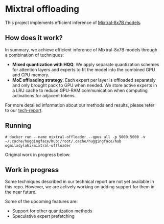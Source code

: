 # Mixtral offloading

This project implements efficient inference of [Mixtral-8x7B models](https://mistral.ai/news/mixtral-of-experts/).

## How does it work?

In summary, we achieve efficient inference of Mixtral-8x7B models through a combination of techniques:

* **Mixed quantization with HQQ**. We apply separate quantization schemes for attention layers and experts to fit the model into the combined GPU and CPU memory.
* **MoE offloading strategy**. Each expert per layer is offloaded separately and only brought pack to GPU when needed. We store active experts in a LRU cache to reduce GPU-RAM communication when computing activations for adjacent tokens.

For more detailed information about our methods and results, please refer to our [tech-report](https://arxiv.org/abs/2312.17238).

## Running

```
# docker run --name mixtral-offloader --gpus all -p 5000:5000 -v ~/.cache/huggingface/hub:/root/.cache/huggingface/hub ogmiladyloki/mixtral-offloader
```

Original work in progress below: 

## Work in progress

Some techniques described in our technical report are not yet available in this repo. However, we are actively working on adding support for them in the near future.

Some of the upcoming features are:
* Support for other quantization methods
* Speculative expert prefetching
